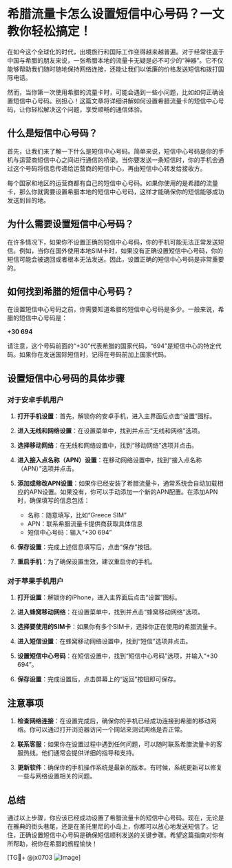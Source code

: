 # 希腊流量卡怎么设置短信中心号码？一文教你轻松搞定！

在如今这个全球化的时代，出境旅行和国际工作变得越来越普遍。对于经常往返于中国与希腊的朋友来说，一张希腊本地的流量卡无疑是必不可少的“神器”。它不仅能够帮助我们随时随地保持网络连接，还能让我们以低廉的价格发送短信和拨打国际电话。

然而，当你第一次使用希腊的流量卡时，可能会遇到一些小问题，比如如何正确设置短信中心号码。别担心！这篇文章将详细讲解如何设置希腊流量卡的短信中心号码，让你轻松解决这个问题，享受顺畅的通信体验。

## 什么是短信中心号码？

首先，让我们来了解一下什么是短信中心号码。简单来说，短信中心号码是你的手机与运营商短信中心之间进行通信的桥梁。当你要发送一条短信时，你的手机会通过这个号码将信息传递给运营商的短信中心，再由短信中心转发给接收方。

每个国家和地区的运营商都有自己的短信中心号码。如果你使用的是希腊的流量卡，那么你就需要设置希腊本地的短信中心号码，这样才能确保你的短信能够成功发送到目的地。

## 为什么需要设置短信中心号码？

在许多情况下，如果你不设置正确的短信中心号码，你的手机可能无法正常发送短信。例如，当你在国外使用本地SIM卡时，如果没有正确设置短信中心号码，你的短信可能会被退回或者根本无法发送。因此，设置正确的短信中心号码是非常重要的。

## 如何找到希腊的短信中心号码？

在设置短信中心号码之前，你需要知道希腊的短信中心号码是多少。一般来说，希腊的短信中心号码是：

**+30 694**

请注意，这个号码前面的“+30”代表希腊的国家代码，“694”是短信中心的特定代码。如果你在发送国际短信时，记得在号码前加上国家代码。

## 设置短信中心号码的具体步骤

### 对于安卓手机用户

1. **打开手机设置**：首先，解锁你的安卓手机，进入主界面后点击“设置”图标。
   
2. **进入无线和网络设置**：在设置菜单中，找到并点击“无线和网络”选项。

3. **选择移动网络**：在无线和网络设置中，找到“移动网络”选项并点击。

4. **进入接入点名称（APN）设置**：在移动网络设置中，找到“接入点名称（APN）”选项并点击。

5. **添加或修改APN设置**：如果你已经安装了希腊流量卡，通常系统会自动加载相应的APN设置。如果没有，你可以手动添加一个新的APN配置。在添加APN时，确保填写的信息包括：
   - 名称：随意填写，比如“Greece SIM”
   - APN：联系希腊流量卡提供商获取具体信息
   - 短信中心号码：输入“+30 694”

6. **保存设置**：完成上述信息填写后，点击“保存”按钮。

7. **重启手机**：为了确保设置生效，建议重启你的手机。

### 对于苹果手机用户

1. **打开设置**：解锁你的iPhone，进入主界面后点击“设置”图标。

2. **进入蜂窝移动网络**：在设置菜单中，找到并点击“蜂窝移动网络”选项。

3. **选择要使用的SIM卡**：如果你有多个SIM卡，选择你正在使用的希腊流量卡。

4. **进入短信设置**：在蜂窝移动网络设置中，找到“短信”选项并点击。

5. **设置短信中心号码**：在短信设置中，找到“短信中心号码”选项，并输入“+30 694”。

6. **保存设置**：完成设置后，点击屏幕上的“返回”按钮即可保存。

## 注意事项

1. **检查网络连接**：在设置完成后，确保你的手机已经成功连接到希腊的移动网络。你可以通过打开浏览器访问一个网站来测试网络是否正常。

2. **联系客服**：如果你在设置过程中遇到任何问题，可以随时联系希腊流量卡的客服热线。他们通常会提供详细的指导和支持。

3. **更新软件**：确保你的手机操作系统是最新的版本。有时候，系统更新可以修复一些与网络设置相关的问题。

## 总结

通过以上步骤，你应该已经成功设置了希腊流量卡的短信中心号码。现在，无论是在雅典的街头巷尾，还是在圣托里尼的小岛上，你都可以放心地发送短信了。记住，正确设置短信中心号码是确保短信顺利发送的关键步骤。希望这篇指南对你有所帮助，祝你在希腊的旅程愉快！

[TG💪+ @jx0703 ![Image](https://github.com/user-attachments/assets/dbca1d08-cadb-493c-b0ec-ad6f7a83f270)]